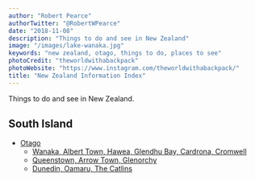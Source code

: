 ```yaml
---
author: "Robert Pearce"
authorTwitter: "@RobertWPearce"
date: "2018-11-08"
description: "Things to do and see in New Zealand"
image: "/images/lake-wanaka.jpg"
keywords: "new zealand, otago, things to do, places to see"
photoCredit: "theworldwithabackpack"
photoWebsite: "https://www.instagram.com/theworldwithabackpack/"
title: "New Zealand Information Index"
---
```


Things to do and see in New Zealand.

## South Island
* [Otago](/new-zealand/otago/index.html)
  * [Wanaka, Albert Town, Hawea, Glendhu Bay, Cardrona, Cromwell](/new-zealand/otago/wanaka-area.html)
  * [Queenstown, Arrow Town, Glenorchy](/new-zealand/otago/queenstown-area.html)
  * [Dunedin, Oamaru, The Catlins](/new-zealand/otago/dunedin-area.html)
